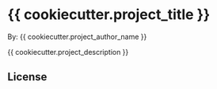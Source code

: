 # {{ cookiecutter.project_title }}

By: {{ cookiecutter.project_author_name }}

{{ cookiecutter.project_description }}

## License 